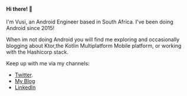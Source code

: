 #### Hi there! 👋

I'm Vusi, an Android Engineer based in South Africa. I've been doing Android since 2015!

When im not doing Android you will find me exploring and occasionally blogging about Ktor,the Kotlin Multiplatform Mobile platform, or working with the Hashicorp stack. 

Keep up with me via my channels: 
- [Twitter](https://twitter.com/vusimoyo_).
- [My Blog](https://vusi.dev)
- [LinkedIn](https://www.linkedin.com/in/moyov/)
